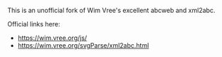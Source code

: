 This is an unofficial fork of Wim Vree's excellent abcweb and xml2abc.

Official links here:
* https://wim.vree.org/js/
* https://wim.vree.org/svgParse/xml2abc.html


